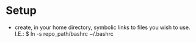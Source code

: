 # Setup
* create, in your home directory, symbolic links to files you wish to use. I.E.:
    $ ln -s repo_path/bashrc ~/.bashrc

